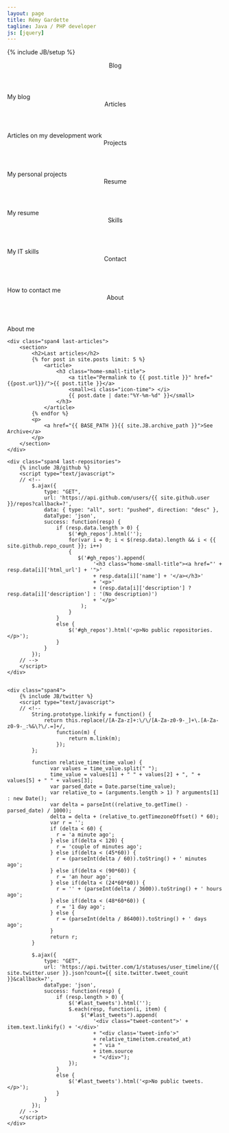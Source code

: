 ```yaml
---
layout: page
title: Rémy Gardette
tagline: Java / PHP developer
js: [jquery]
---
```

{% include JB/setup %}

<div class="row-fluid">
    <div class="span3 main-box dev" data-href="http://blog.remyg.fr">
        <header>
            Blog
        </header>
        <div class="desc">
            My blog
        </div>
    </div>
    <div class="span3 main-box dev" data-href="articles.html">
        <header>
            Articles
        </header>
        <div class="desc">
            Articles on my development work
        </div>
    </div>
    <div class="span3 main-box dev" data-href="projects/index.html">
        <header>
            Projects
        </header>
        <div class="desc">
            <span>My personal projects</span>
        </div>
    </div>
    <div class="span3 main-box pro" data-href="resume.html">
        <header>
            Resume
        </header>
        <div class="desc">
            My resume
        </div>
    </div>    
</div>

<div class="row-fluid">
    <div class="span3 main-box pro" data-href="skills.html">
        <header>
            Skills
        </header>
        <div class="desc">
            My IT skills
        </div>
    </div>
    <div class="span3 main-box misc" data-href="contact.html">
        <header>
            Contact
        </header>
        <div class="desc">
            How to contact me
        </div>
    </div>
    <div class="span3 main-box misc" data-href="about.html">
        <header>
            About
        </header>
        <div class="desc">
            About me
        </div>
    </div>
</div>


<script type="text/javascript">
// <!--
$('.main-box').click(function() {
    window.location.href = $(this).data('href');
});

$('.main-box').hover(
    function () {
        $(this).find('.desc').slideDown(300);
    },
    function () {
        $(this).find('.desc').slideUp(200);
    }
);
// -->
</script>

<div class="row-fluid">

    <div class="span4 last-articles">
        <section>
            <h2>Last articles</h2>        
            {% for post in site.posts limit: 5 %}
                <article>                    
                    <h3 class="home-small-title">
                        <a title="Permalink to {{ post.title }}" href="{{post.url}}/">{{ post.title }}</a>
                        <small><i class="icon-time"> </i>
                        {{ post.date | date:"%Y-%m-%d" }}</small>
                    </h3>
                </article>
            {% endfor %}
            <p>
                <a href="{{ BASE_PATH }}{{ site.JB.archive_path }}">See Archive</a>
            </p>
        </section>
    </div>

    <div class="span4 last-repositories">
        {% include JB/github %}
        <script type="text/javascript">
        // <!--
            $.ajax({
                type: "GET",
                url: 'https://api.github.com/users/{{ site.github.user }}/repos?callback=?',
                data: { type: "all", sort: "pushed", direction: "desc" },
                dataType: 'json',
                success: function(resp) {
                    if (resp.data.length > 0) {
                        $('#gh_repos').html('');
                        for(var i = 0; i < $(resp.data).length && i < {{ site.github.repo_count }}; i++) 
                        {
                           $('#gh_repos').append(
                                '<h3 class="home-small-title"><a href="' + resp.data[i]['html_url'] + '">'
                                + resp.data[i]['name'] + '</a></h3>'
                                + '<p>' 
                                + (resp.data[i]['description'] ? resp.data[i]['description'] : '(No description)') 
                                + '</p>'
                            );
                        }
                    }
                    else {
                        $('#gh_repos').html('<p>No public repositories.</p>');
                    }
                }
            });
        // -->
        </script>
    </div>


    <div class="span4">
        {% include JB/twitter %}
        <script type="text/javascript">
        // <!--
            String.prototype.linkify = function() {
                return this.replace(/[A-Za-z]+:\/\/[A-Za-z0-9-_]+\.[A-Za-z0-9-_:%&\?\/.=]+/, 
                    function(m) {
                        return m.link(m);
                    });
            };

            function relative_time(time_value) {
                  var values = time_value.split(" ");
                  time_value = values[1] + " " + values[2] + ", " + values[5] + " " + values[3];
                  var parsed_date = Date.parse(time_value);
                  var relative_to = (arguments.length > 1) ? arguments[1] : new Date();
                  var delta = parseInt((relative_to.getTime() - parsed_date) / 1000);
                  delta = delta + (relative_to.getTimezoneOffset() * 60);
                  var r = '';
                  if (delta < 60) {
                    r = 'a minute ago';
                  } else if(delta < 120) {
                    r = 'couple of minutes ago';
                  } else if(delta < (45*60)) {
                    r = (parseInt(delta / 60)).toString() + ' minutes ago';
                  } else if(delta < (90*60)) {
                    r = 'an hour ago';
                  } else if(delta < (24*60*60)) {
                    r = '' + (parseInt(delta / 3600)).toString() + ' hours ago';
                  } else if(delta < (48*60*60)) {
                    r = '1 day ago';
                  } else {
                    r = (parseInt(delta / 86400)).toString() + ' days ago';
                  }
                  return r;
            }

            $.ajax({
                type: "GET",
                url: 'https://api.twitter.com/1/statuses/user_timeline/{{ site.twitter.user }}.json?count={{ site.twitter.tweet_count }}&callback=?',
                dataType: 'json',
                success: function(resp) {
                    if (resp.length > 0) {
                        $('#last_tweets').html('');
                        $.each(resp, function(i, item) {
                            $("#last_tweets").append(
                                '<div class="tweet-content">' + item.text.linkify() + '</div>'
                                + "<div class='tweet-info'>" 
                                + relative_time(item.created_at) 
                                + " via " 
                                + item.source
                                + "</div>");
                        });
                    }
                    else {
                        $('#last_tweets').html('<p>No public tweets.</p>');
                    }
                }
            });
        // -->
        </script>
    </div>
</div>